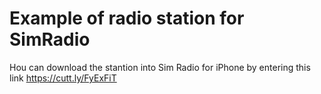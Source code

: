 # Example of radio station for SimRadio

Нou can download the stantion into Sim Radio for iPhone by entering this link <https://cutt.ly/FyExFiT>
